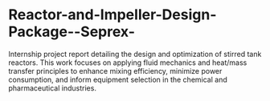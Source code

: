 # Reactor-and-Impeller-Design-Package--Seprex-
Internship project report detailing the design and optimization of stirred tank reactors. This work focuses on applying fluid mechanics and heat/mass transfer principles to enhance mixing efficiency, minimize power consumption, and inform equipment selection in the chemical and pharmaceutical industries.
